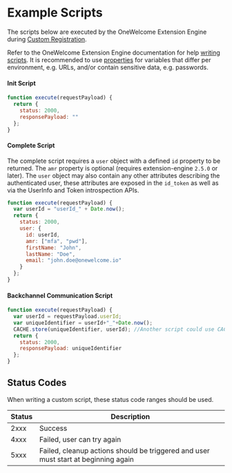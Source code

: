 # Example Scripts

The scripts below are executed by the OneWelcome Extension Engine during [Custom Registration](./index.md).

Refer to the OneWelcome Extension Engine documentation for help [writing scripts](https://docs-single-tenant.onewelcome.com/msp/stable/extension-engine/topics/writing-scripts.html). 
It is recommended to use [properties](../technical-app-management/extension-engine/extension-engine-properties.md) for variables that differ per environment, 
e.g. URLs, and/or contain sensitive data, e.g. passwords.

#### Init Script
```js
function execute(requestPayload) {
  return {
    status: 2000,
    responsePayload: ""
  };
}
```

#### Complete Script
The complete script requires a `user` object with a defined `id` property to be returned. The `amr` property is optional (requires 
extension-engine `2.5.0` or later). The `user` object may also contain any other attributes describing the authenticated user, these attributes are exposed in the `id_token` as well as via the UserInfo and Token introspection APIs.

```js
function execute(requestPayload) {
  var userId = "userId_" + Date.now();
  return {
    status: 2000,
    user: {
      id: userId,
      amr: ["mfa", "pwd"],
      firstName: "John",
      lastName: "Doe",
      email: "john.doe@onewelcome.io"
    }
  };
}
```

#### Backchannel Communication Script

```js
function execute(requestPayload) {
  var userId = requestPayload.userId;
  var uniqueIdentifier = userId+"_"+Date.now();
  CACHE.store(uniqueIdentifier, userId); //Another script could use CACHE.fetch(...) to retrieve the stored value
  return {
    status: 2000,
    responsePayload: uniqueIdentifier
  };
}
```


## Status Codes
When writing a custom script, these status code ranges should be used.

| Status | Description                                                                        |
|--------|------------------------------------------------------------------------------------|
| 2xxx   | Success                                                                            |
| 4xxx   | Failed, user can try again                                                         |
| 5xxx   | Failed, cleanup actions should be triggered and user must start at beginning again |
